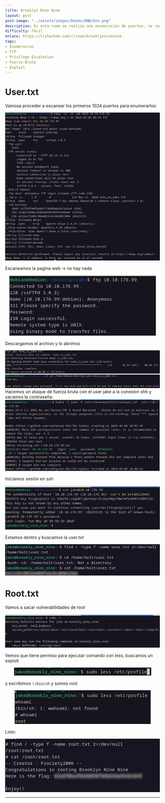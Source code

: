 ```yaml
---
title: Brooklyn Nine Nine
layout: post
post-image: "../assets/images/Rooms/BNN/bnn.png"
description: En esta room se realiza una enumeración de puertos, se realiza un ataque de fuerza bruta para obtener la contraseña de la conexión SSH y se inicia sesión. Luego, se busca y se encuentra el archivo "user.txt". También se muestra cómo obtener acceso de root utilizando una vulnerabilidad en el comando "less".
difficulty: Fácil
enlace: https://tryhackme.com/r/room/brooklynninenine
tags:
- Enumeración
- FTP
- Privilege Escalation
- Fuerza-Bruta
- Exploit
---
```


# User.txt

Vamosa proceder a escanear los primeros 1024 puertos para enumerarlos:

<div style="text-align: center; ">
    <img src="../assets/images/Rooms/BNN/Untitled.png" alt="Untitled" onclick="openModal(this.src)" />
</div>

Escaneamos la pagina web → no hay nada

<div style="text-align: center; ">
    <img src="../assets/images/Rooms/BNN/Untitled 1.png" alt="Untitled" onclick="openModal(this.src)"/>
</div>

Descargamos el archivo y lo abrimos

<div style="text-align: center; ">
    <img src="../assets/images/Rooms/BNN/Untitled 2.png" alt="Untitled" onclick="openModal(this.src)" />
</div>

<div style="text-align: center; ">
    <img src="../assets/images/Rooms/BNN/Untitled 3.png" alt="Untitled"onclick="openModal(this.src)" />
</div>
Hacemos un ataque de fuerza bruta con el user jake a la conexion shh y sacamos la contraseña:

<div style="text-align: center; ">
    <img src="../assets/images/Rooms/BNN/Untitled 4.png" alt="Untitled" onclick="openModal(this.src)"/>
</div>

Iniciamos sesión en ssh

<div style="text-align: center; ">
    <img src="../assets/images/Rooms/BNN/Untitled 5.png" alt="Untitled"onclick="openModal(this.src)" />
</div>

Estamos dentro y buscamos la user.txt

<div style="text-align: center; ">
    <img src="../assets/images/Rooms/BNN/Untitled 6.png" alt="Untitled" onclick="openModal(this.src)"/>
</div>

# Root.txt

Vamos a sacar vulnerabilidades de root

<div style="text-align: center; ">
    <img src="../assets/images/Rooms/BNN/Untitled 7.png" alt="Untitled"onclick="openModal(this.src)" />
</div>

Vemos que tiene permiso para ejecutar comando con less, buscamos un exploit

<div style="text-align: center; ">
    <img src="../assets/images/Rooms/BNN/Untitled 8.png" alt="Untitled" onclick="openModal(this.src)"/>
</div>

y escribimos `!/bin/sh` y somos root

<div style="text-align: center; ">
    <img src="../assets/images/Rooms/BNN/Untitled 9.png" alt="Untitled" onclick="openModal(this.src)"/>
</div>

Listo:

<div style="text-align: center; ">
    <img src="../assets/images/Rooms/BNN/Untitled 10.png" alt="Untitled" onclick="openModal(this.src)"/>
</div>

---
